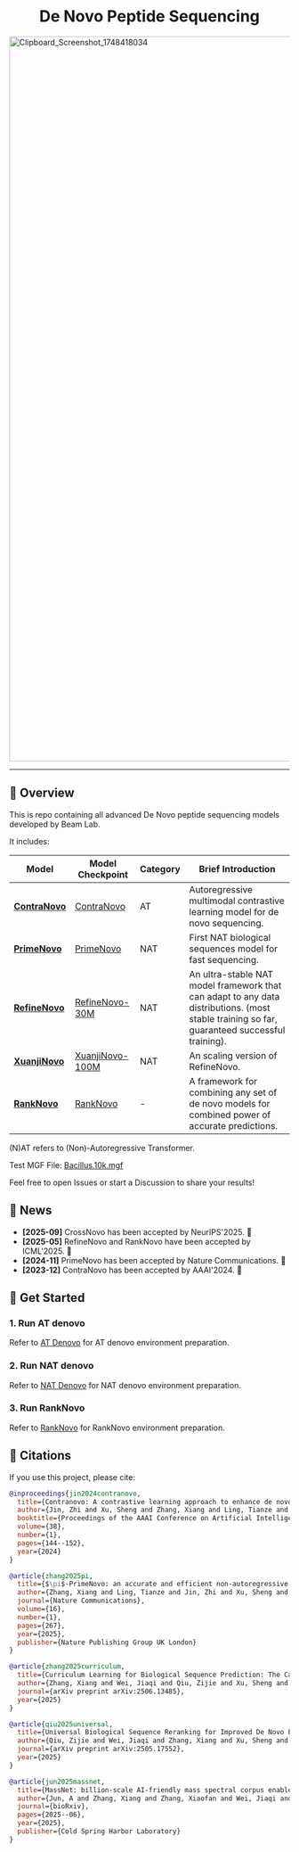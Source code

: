 <h1 align="center">De Novo Peptide Sequencing</h1>

<img width="1301" alt="Clipboard_Screenshot_1748418034" src="https://github.com/user-attachments/assets/5e194446-04ed-4f39-b1bd-1dccb4de155a" />

---

## 📃 Overview

This is repo containing all advanced De Novo peptide sequencing models developed by Beam Lab.

It includes:

| Model                | Model Checkpoint                                                                                 | Category | Brief Introduction                                                                                                                           |
| -------------------- | ------------------------------------------------------------------------------------------------ | -------- | -------------------------------------------------------------------------------------------------------------------------------------------- |
| **[ContraNovo](https://ojs.aaai.org/index.php/AAAI/article/download/27765/27571)** | [ContraNovo](https://drive.google.com/file/d/1knNUqSwPf98j388Ds2E6bG8tAXx8voWR/view?usp=drive_link) | AT       | Autoregressive multimodal contrastive learning model for de novo sequencing.                                                                 |
| **[PrimeNovo](https://www.nature.com/articles/s41467-024-55021-3)**  | [PrimeNovo](https://drive.google.com/file/d/12IZgeGP3ae3KksI5_82yuSTbk_M9sKNY/view?usp=share_link)  | NAT      | First NAT biological sequences model for fast sequencing.                                                                                    |
| **[RefineNovo](https://arxiv.org/pdf/2506.13485)** | [RefineNovo-30M](https://drive.google.com/file/d/1NtEIdrm1lccZRWOeO20-2c3Ekop-BhCJ/view?usp=sharing)                                                                                      | NAT      | An ultra-stable NAT model framework that can adapt to any data distributions. (most stable training so far, guaranteed successful training). |
| **[XuanjiNovo](https://www.biorxiv.org/content/biorxiv/early/2025/06/26/2025.06.20.660691.full.pdf)** | [XuanjiNovo-100M](https://github.com/guomics-lab/MassNet-DDA)                                                                                      | NAT      | An scaling version of RefineNovo. |
| **[RankNovo](https://arxiv.org/pdf/2506.13485)**   | [RankNovo](https://drive.google.com/file/d/1Zfzpu5JHUvMXfvNPA-QVGzXMyF499vFL/view?usp=sharing)      | -        | A framework for combining any set of de novo models for combined power of accurate predictions.                                              |

(N)AT refers to (Non)-Autoregressive Transformer.

Test MGF File: [Bacillus.10k.mgf](https://drive.google.com/file/d/1HqfCETZLV9ZB-byU0pqNNRXbaPbTAceT/view?usp=drive_link)

Feel free to open Issues or start a Discussion to share your results!

## 🎉 News

- **[2025-09]** CrossNovo has been accepted by NeurIPS'2025. 🎉
- **[2025-05]** RefineNovo and RankNovo have been accepted by ICML'2025. 🎉
- **[2024-11]** PrimeNovo has been accepted by Nature Communications. 🎉
- **[2023-12]** ContraNovo has been accepted by AAAI'2024. 🎉

## 🌟 Get Started

### 1. Run AT denovo

Refer to [AT Denovo](./AT_denovo.md) for AT denovo environment preparation.

### 2. Run NAT denovo

Refer to [NAT Denovo](./NAT_denovo.md) for NAT denovo environment preparation.

### 3. Run RankNovo

Refer to [RankNovo](./RankNovo/README.md) for RankNovo environment preparation.

## 🎈 Citations

If you use this project, please cite:

```bibtex
@inproceedings{jin2024contranovo,
  title={Contranovo: A contrastive learning approach to enhance de novo peptide sequencing},
  author={Jin, Zhi and Xu, Sheng and Zhang, Xiang and Ling, Tianze and Dong, Nanqing and Ouyang, Wanli and Gao, Zhiqiang and Chang, Cheng and Sun, Siqi},
  booktitle={Proceedings of the AAAI Conference on Artificial Intelligence},
  volume={38},
  number={1},
  pages={144--152},
  year={2024}
}

@article{zhang2025pi,
  title={$\pi$-PrimeNovo: an accurate and efficient non-autoregressive deep learning model for de novo peptide sequencing},
  author={Zhang, Xiang and Ling, Tianze and Jin, Zhi and Xu, Sheng and Gao, Zhiqiang and Sun, Boyan and Qiu, Zijie and Wei, Jiaqi and Dong, Nanqing and Wang, Guangshuai and others},
  journal={Nature Communications},
  volume={16},
  number={1},
  pages={267},
  year={2025},
  publisher={Nature Publishing Group UK London}
}

@article{zhang2025curriculum,
  title={Curriculum Learning for Biological Sequence Prediction: The Case of De Novo Peptide Sequencing},
  author={Zhang, Xiang and Wei, Jiaqi and Qiu, Zijie and Xu, Sheng and Dong, Nanqing and Gao, Zhiqiang and Sun, Siqi},
  journal={arXiv preprint arXiv:2506.13485},
  year={2025}
}

@article{qiu2025universal,
  title={Universal Biological Sequence Reranking for Improved De Novo Peptide Sequencing},
  author={Qiu, Zijie and Wei, Jiaqi and Zhang, Xiang and Xu, Sheng and Zou, Kai and Jin, Zhi and Gao, Zhiqiang and Dong, Nanqing and Sun, Siqi},
  journal={arXiv preprint arXiv:2505.17552},
  year={2025}
}

@article{jun2025massnet,
  title={MassNet: billion-scale AI-friendly mass spectral corpus enables robust de novo peptide sequencing},
  author={Jun, A and Zhang, Xiang and Zhang, Xiaofan and Wei, Jiaqi and Zhang, Te and Deng, Yamin and Liu, Pu and Nie, Zongxiang and Chen, Yi and Dong, Nanqing and others},
  journal={bioRxiv},
  pages={2025--06},
  year={2025},
  publisher={Cold Spring Harbor Laboratory}
}
```
